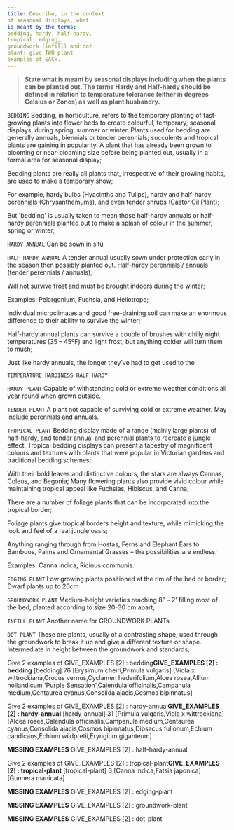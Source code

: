 ```yaml
---
title: Describe, in the context
of seasonal displays, what
is meant by the terms:
bedding, hardy, half-hardy,
tropical, edging,
groundwork (infill) and dot
plant; give TWO plant
examples of EACH.
---
```



> **State what is meant by seasonal displays
including when the plants can be planted out.
The terms Hardy and Half-hardy should be
defined in relation to temperature tolerance
(either in degrees Celsius or Zones) as well
as plant husbandry.** 


`BEDDING`
Bedding, in horticulture, refers to the temporary planting of fast-growing plants into flower beds to create colourful, temporary, seasonal displays, during spring, summer or winter. Plants used for bedding are generally annuals, biennials or tender perennials; succulents and tropical plants are gaining in popularity.
A plant that has already been grown to blooming or near-blooming size before being planted out, usually in a formal area for seasonal display;

Bedding plants are really all plants that, irrespective of their growing habits, are used to make a temporary show;

For example, hardy bulbs (Hyacinths and Tulips), hardy and half-hardy perennials (Chrysanthemums), and even tender shrubs (Castor Oil Plant);

But 'bedding' is usually taken to mean those half-hardy annuals or half-hardy perennials planted out to make a splash of colour in the summer, spring or winter;

`HARDY ANNUAL`
Can be sown in situ


`HALF HARDY ANNUAL`
A tender annual usually sown under protection early in the season then possibly planted out.
Half-hardy perennials / annuals (tender perennials / annuals);

Will not survive frost and must be brought indoors during the winter;

Examples: Pelargonium, Fuchsia, and Heliotrope;

Individual microclimates and good free-draining soil can make an enormous difference to their ability to survive the winter;

Half-hardy annual plants can survive a couple of brushes with chilly night temperatures (35 – 45ºF) and light frost, but anything colder will turn them to mush;

Just like hardy annuals, the longer they’ve had to get used to the 

`TEMPERATURE HARDINESS HALF HARDY`

`HARDY PLANT`
Capable of withstanding cold or extreme weather conditions all year round when grown outside.


`TENDER PLANT`
A plant not capable of surviving cold or extreme weather. May include perennials and annuals.


`TROPICAL PLANT`
Bedding display made of a range (mainly large plants) of half-hardy, and tender annual and perennial plants to recreate a jungle effect.
Tropical bedding displays can present a tapestry of magnificent colours and textures with plants that were popular in Victorian gardens and traditional bedding schemes;

With their bold leaves and distinctive colours, the stars are always Cannas, Coleus, and Begonia;
Many flowering plants also provide vivid colour while maintaining tropical appeal like Fuchsias, Hibiscus, and Canna;

There are a number of foliage plants that can be incorporated into the tropical border;

Foliage plants give tropical borders height and texture, while mimicking the look and feel of a real jungle oasis;

Anything ranging through from Hostas, Ferns and Elephant Ears to Bamboos, Palms and Ornamental Grasses – the possibilities are endless;

Examples: Canna indica, Ricinus communis.

`EDGING PLANT`
Low growing plants positioned at the rim of the bed or border;
Dwarf plants up to 20cm

`GROUNDWORK PLANT`
Medium-height varieties reaching 8” – 2’ filling most of the bed, planted according to size 20-30 cm apart;


`INFILL PLANT`
Another name for GROUNDWORK PLANTs


`DOT PLANT`
These are plants, usually of a contrasting shape, used through the groundwork to break it up and give a different texture or shape.  Intermediate in height between the groundwork and standards;


Give 2 examples of GIVE_EXAMPLES [2] :  bedding**GIVE_EXAMPLES [2] :  bedding**
[bedding]
76
[Erysimum cheiri,Primula vulgaris]
[Viola x wittrockiana,Crocus vernus,Cyclamen hederifolium,Alcea rosea,Allium hollandicum 'Purple Sensation',Calendula officinalis,Campanula medium,Centaurea cyanus,Consolida ajacis,Cosmos bipinnatus]

Give 2 examples of GIVE_EXAMPLES [2] :  hardy-annual**GIVE_EXAMPLES [2] :  hardy-annual**
[hardy-annual]
31
[Primula vulgaris,Viola x wittrockiana]
[Alcea rosea,Calendula officinalis,Campanula medium,Centaurea cyanus,Consolida ajacis,Cosmos bipinnatus,Dipsacus fullonum,Echium candicans,Echium wildpretii,Eryngium giganteum]

**MISSING EXAMPLES**
GIVE_EXAMPLES [2] :  half-hardy-annual

Give 2 examples of GIVE_EXAMPLES [2] :  tropical-plant**GIVE_EXAMPLES [2] :  tropical-plant**
[tropical-plant]
3
[Canna indica,Fatsia japonica]
[Gunnera manicata]

**MISSING EXAMPLES**
GIVE_EXAMPLES [2] :  edging-plant

**MISSING EXAMPLES**
GIVE_EXAMPLES [2] :  groundwork-plant

**MISSING EXAMPLES**
GIVE_EXAMPLES [2] :  dot-plant
